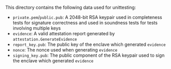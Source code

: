 This directory contains the following data used for unittesting:
* `private.pem`/`public.pub`: A 2048-bit RSA keypair used in completeness tests for signature correctness and used in soundness tests for tests involving multiple keys
* `evidence`: A valid attestation report generated by `attestation.GenerateEvidence`
* `report_key.pub`: The public key of the enclave which generated `evidence`
* `nonce`: The nonce used when generating `evidence`
* `signing_key.pub`: The public component of the RSA keypair used to sign the enclave which generated `evidence`
